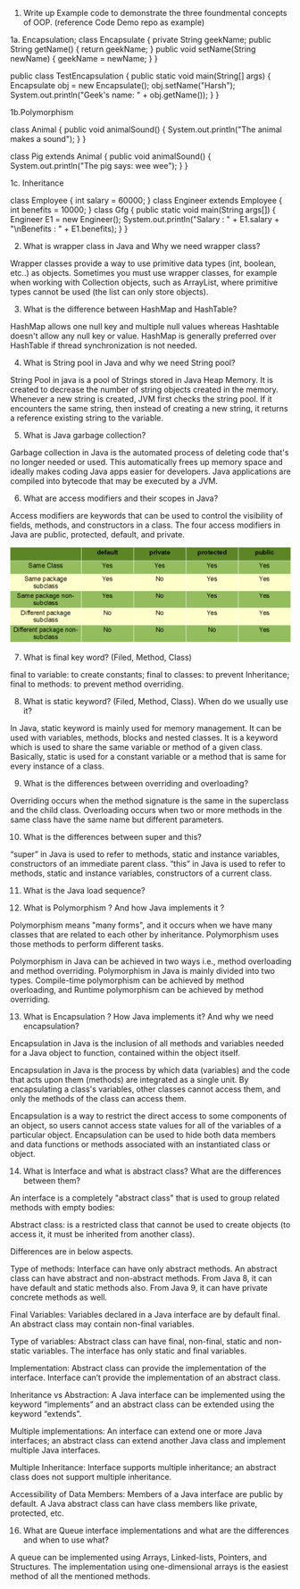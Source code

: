 1. Write up Example code to demonstrate the three foundmental concepts of OOP. (reference Code Demo
   repo as example)

1a. Encapsulation;
class Encapsulate {
private String geekName;
public String getName() { return geekName; }
public void setName(String newName)
{
geekName = newName;
}
}

public class TestEncapsulation {
public static void main(String[] args)
{
Encapsulate obj = new Encapsulate();
obj.setName("Harsh");
System.out.println("Geek's name: " + obj.getName());
}
}

1b.Polymorphism

class Animal {
public void animalSound() {
System.out.println("The animal makes a sound");
}
}

class Pig extends Animal {
public void animalSound() {
System.out.println("The pig says: wee wee");
}
}

1c. Inheritance

class Employee {
int salary = 60000;
}
class Engineer extends Employee {
int benefits = 10000;
}
class Gfg {
public static void main(String args[])
{
Engineer E1 = new Engineer();
System.out.println("Salary : " + E1.salary + "\nBenefits : " + E1.benefits);
}
}

2. What is wrapper class in Java and Why we need wrapper class?

Wrapper classes provide a way to use primitive data types (int, boolean, etc..) as objects.
Sometimes you must use wrapper classes, for example when working with Collection objects, such as ArrayList, where primitive types cannot be used (the list can only store objects).

3. What is the difference between HashMap and HashTable?

HashMap allows one null key and multiple null values whereas Hashtable doesn't allow any null key or value. HashMap is generally preferred over HashTable if thread synchronization is not needed.

4. What is String pool in Java and why we need String pool?

String Pool in java is a pool of Strings stored in Java Heap Memory. It is created to decrease the number of string objects created in the memory. Whenever a new string is created, JVM first checks the string pool. If it encounters the same string, then instead of creating a new string, it returns a reference existing string to the variable.

5. What is Java garbage collection?

Garbage collection in Java is the automated process of deleting code that's no longer needed or used. This automatically frees up memory space and ideally makes coding Java apps easier for developers. Java applications are compiled into bytecode that may be executed by a JVM.

6. What are access modifiers and their scopes in Java?

Access modifiers are keywords that can be used to control the visibility of fields, methods, and constructors in a class. The four access modifiers in Java are public, protected, default, and private.

<img src = "Access-Modifiers-in-Java.png" alt = "access modifier" />

7. What is final key word? (Filed, Method, Class)

final to variable: to create constants;
final to classes: to prevent Inheritance;
final to methods: to prevent method overriding.

8. What is static keyword? (Filed, Method, Class). When do we usually use it?

In Java, static keyword is mainly used for memory management. It can be used with variables, methods, blocks and nested classes. It is a keyword which is used to share the same variable or method of a given class. Basically, static is used for a constant variable or a method that is same for every instance of a class.

9. What is the differences between overriding and overloading?

Overriding occurs when the method signature is the same in the superclass and the child class. Overloading occurs when two or more methods in the same class have the same name but different parameters.

10. What is the differences between super and this?

“super” in Java is used to refer to methods, static and instance variables, constructors of an immediate parent class. “this” in Java is used to refer to methods, static and instance variables, constructors of a current class.

11. What is the Java load sequence?

12. What is Polymorphism ? And how Java implements it ?

Polymorphism means "many forms", and it occurs when we have many classes that are related to each other by inheritance. Polymorphism uses those methods to perform different tasks.

Polymorphism in Java can be achieved in two ways i.e., method overloading and method overriding. Polymorphism in Java is mainly divided into two types. Compile-time polymorphism can be achieved by method overloading, and Runtime polymorphism can be achieved by method overriding.

13. What is Encapsulation ? How Java implements it? And why we need encapsulation?

Encapsulation in Java is the inclusion of all methods and variables needed for a Java object to function, contained within the object itself.

Encapsulation in Java is the process by which data (variables) and the code that acts upon them (methods) are integrated as a single unit. By encapsulating a class's variables, other classes cannot access them, and only the methods of the class can access them.

Encapsulation is a way to restrict the direct access to some components of an object, so users cannot access state values for all of the variables of a particular object. Encapsulation can be used to hide both data members and data functions or methods associated with an instantiated class or object.

14. What is Interface and what is abstract class? What are the differences between them?

An interface is a completely "abstract class" that is used to group related methods with empty bodies:

Abstract class: is a restricted class that cannot be used to create objects (to access it, it must be inherited from another class).

Differences are in below aspects.

Type of methods: Interface can have only abstract methods. An abstract class can have abstract and non-abstract methods. From Java 8, it can have default and static methods also. From Java 9, it can have private concrete methods as well.

Final Variables: Variables declared in a Java interface are by default final. An abstract class may contain non-final variables.

Type of variables: Abstract class can have final, non-final, static and non-static variables. The interface has only static and final variables.

Implementation: Abstract class can provide the implementation of the interface. Interface can’t provide the implementation of an abstract class.

Inheritance vs Abstraction: A Java interface can be implemented using the keyword “implements” and an abstract class can be extended using the keyword “extends”.

Multiple implementations: An interface can extend one or more Java interfaces; an abstract class can extend another Java class and implement multiple Java interfaces.

Multiple Inheritance: Interface supports multiple inheritance; an abstract class does not support multiple inheritance.

Accessibility of Data Members: Members of a Java interface are public by default. A Java abstract class can have class members like private, protected, etc.

16. What are Queue interface implementations and what are the differences and when to use what?

A queue can be implemented using Arrays, Linked-lists, Pointers, and Structures. The implementation using one-dimensional arrays is the easiest method of all the mentioned methods.
